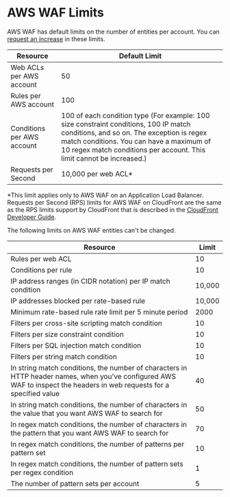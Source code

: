 # AWS WAF Limits<a name="limits"></a>

AWS WAF has default limits on the number of entities per account\. You can [request an increase](https://console.aws.amazon.com/support/home#/case/create?issueType=service-limit-increase&limitType=service-code-waf) in these limits\.


| Resource | Default Limit | 
| --- | --- | 
| Web ACLs per AWS account | 50 | 
| Rules per AWS account | 100 | 
| Conditions per AWS account | 100 of each condition type \(For example: 100 size constraint conditions, 100 IP match conditions, and so on\. The exception is regex match conditions\. You can have a maximum of 10 regex match conditions per account\. This limit cannot be increased\.\) | 
| Requests per Second | 10,000 per web ACL\* | 

\*This limit applies only to AWS WAF on an Application Load Balancer\. Requests per Second \(RPS\) limits for AWS WAF on CloudFront are the same as the RPS limits support by CloudFront that is described in the [CloudFront Developer Guide](http://docs.aws.amazon.com/AmazonCloudFront/latest/DeveloperGuide/cloudfront-limits.html)\.

The following limits on AWS WAF entities can't be changed\.


| Resource | Limit | 
| --- | --- | 
| Rules per web ACL | 10 | 
| Conditions per rule | 10 | 
| IP address ranges \(in CIDR notation\) per IP match condition | 10,000 | 
| IP addresses blocked per rate\-based rule | 10,000 | 
| Minimum rate\-based rule rate limit per 5 minute period | 2000 | 
| Filters per cross\-site scripting match condition | 10 | 
| Filters per size constraint condition | 10 | 
| Filters per SQL injection match condition | 10 | 
| Filters per string match condition | 10 | 
| In string match conditions, the number of characters in HTTP header names, when you've configured AWS WAF to inspect the headers in web requests for a specified value | 40 | 
| In string match conditions, the number of characters in the value that you want AWS WAF to search for | 50 | 
| In regex match conditions, the number of characters in the pattern that you want AWS WAF to search for | 70 | 
| In regex match conditions, the number of patterns per pattern set | 10 | 
| In regex match conditions, the number of pattern sets per regex condition | 1 | 
| The number of pattern sets per account | 5 | 